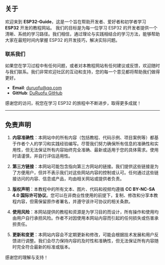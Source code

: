 ## 关于

欢迎来到 **ESP32-Guide**，这是一个旨在帮助开发者、爱好者和初学者学习 **ESP32** 开发的教程网站。
我们的目标是为每一位学习 ESP32 的开发者提供一个清晰、系统的学习路径。我们相信，通过理论与实践相结合的学习方法，能够帮助大家在最短时间内掌握 ESP32 的开发技巧，解决实际问题。

### 联系我们

如果您在学习过程中有任何问题，或者对本教程网站有任何建议或反馈，欢迎随时与我们联系。我们非常欢迎社区的互动和支持，您的每一个意见都将帮助我们做得更好。

- **Email**: <duruofu@qq.com>
- **GitHub**: [DuRuofu GitHub](https://github.com/DuRuofu)

感谢您的访问，祝您在学习 ESP32 的旅程中不断进步，取得更多成就！

---

## 免责声明

1. **内容准确性**：本网站中的所有内容（包括教程、代码示例、项目案例等）都基于作者个人的学习和实践经验编写。尽管我们努力确保所有信息的准确性和实用性，但无法保证所有内容始终完全准确、最新或适用于您的具体需求。使用时请谨慎，并自行评估适用性。

2. **第三方链接**：本网站可能包含指向第三方网站的链接。我们提供这些链接是为了方便用户，但并不表示我们对这些网站内容的控制或认可。任何通过这些链接访问的内容、信息或产品，均由相关网站或提供者负责。

3. **版权声明**：本教程中的所有文本、图片、代码和视频均遵循 **CC BY-NC-SA 4.0 国际许可协议**。您可以在非商业性使用的前提下，复制、修改和分享本教程内容，但需保留原作者署名，并遵守该许可协议的相关条款。

4. **使用风险**：本网站提供的教程和资源是为学习目的而设计，所有操作和使用均由用户自行承担风险。作者不对因使用本网站内容而引起的任何损失或伤害承担责任。

5. **更新和变更**：本网站内容会不定期更新和修改，可能会根据技术发展和用户反馈进行调整。我们会尽力保持内容的及时性和准确性，但无法保证所有内容随时完全符合最新的标准或版本。

感谢您的理解与支持！
